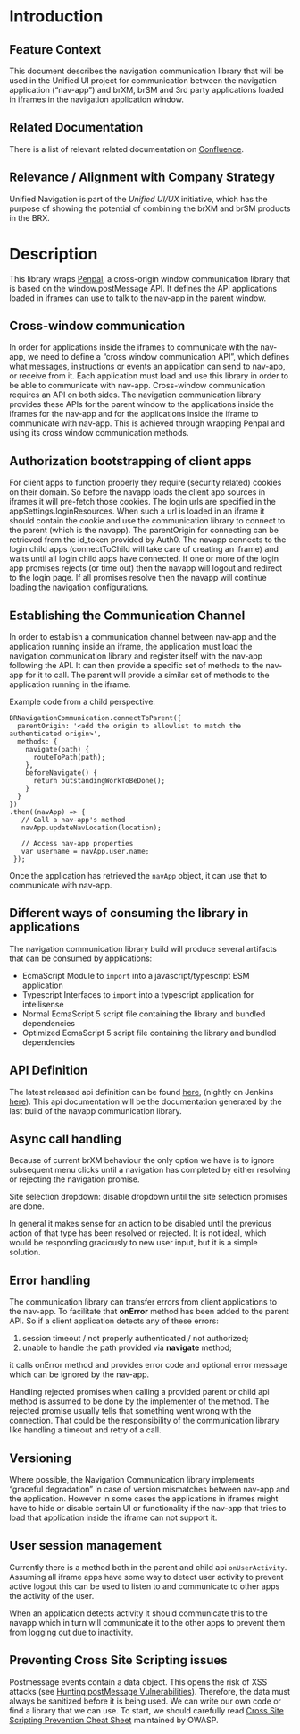 # Introduction

## Feature Context

This document describes the navigation communication library that will be used in the Unified UI project for communication between the navigation application (“nav-app”) and brXM, brSM and 3rd party applications loaded in iframes in the navigation application window.

## Related Documentation

There is a list of relevant related documentation on [Confluence](https://docs.bloomreach.com/display/GE/Unified+Navigation).

## Relevance / Alignment with Company Strategy

Unified Navigation is part of the _Unified UI/UX_ initiative, which has the purpose of showing the potential of combining the brXM and brSM products in the BRX.

# Description

This library wraps [Penpal](https://github.com/Aaronius/penpal), a cross-origin window communication library that is based on the window.postMessage API. It defines the API applications loaded in iframes can use to talk to the nav-app in the parent window.

## Cross-window communication

In order for applications inside the iframes to communicate with the nav-app, we need to define a “cross window communication API”, which defines what messages, instructions or events an application can send to nav-app, or receive from it. Each application must load and use this library in order to be able to communicate with nav-app. Cross-window communication requires an API on both sides. The navigation communication library provides these APIs for the parent window to the applications inside the iframes for the nav-app and for the applications inside the iframe to communicate with nav-app. This is achieved through wrapping Penpal and using its cross window communication methods.

## Authorization bootstrapping of client apps

For client apps to function properly they require (security related) cookies on their domain. So before the navapp loads the client app sources in iframes it will pre-fetch those cookies. The login urls are specified in the appSettings.loginResources. When such a url is loaded in an iframe it should contain the cookie and use the communication library to connect to the parent (which is the navapp). The parentOrigin for connecting can be retrieved from the id_token provided by Auth0. The navapp connects to the login child apps (connectToChild will take care of creating an iframe) and waits until all login child apps have connected. If one or more of the login app promises rejects (or time out) then the navapp will logout and redirect to the login page. If all promises resolve then the navapp will continue loading the navigation configurations.

## Establishing the Communication Channel

In order to establish a communication channel between nav-app and the application running inside an iframe, the application must load the navigation communication library and register itself with the nav-app following the API.
It can then provide a specific set of methods to the nav-app for it to call. The parent will provide a similar set of methods to the application running in the iframe.

Example code from a child perspective:

```
BRNavigationCommunication.connectToParent({
  parentOrigin: '<add the origin to allowlist to match the authenticated origin>',
  methods: {
    navigate(path) {
      routeToPath(path);
    },
    beforeNavigate() {
      return outstandingWorkToBeDone();
    }
  }
})
.then((navApp) => {
   // Call a nav-app's method
   navApp.updateNavLocation(location);

   // Access nav-app properties
   var username = navApp.user.name;
 });
```

Once the application has retrieved the `navApp` object, it can use that to communicate with nav-app.

## Different ways of consuming the library in applications

The navigation communication library build will produce several artifacts that can be consumed by applications:

- EcmaScript Module to `import` into a javascript/typescript ESM application
- Typescript Interfaces to `import` into a typescript application for intellisense
- Normal EcmaScript 5 script file containing the library and bundled dependencies
- Optimized EcmaScript 5 script file containing the library and bundled dependencies

## API Definition

The latest released api definition can be found [here](https://javadoc.onehippo.org/14.0-preview/navapp/), (nightly on Jenkins [here](https://ci-xm.corp.bloomreach.com/view/All/job/cms_bloomreach-navigation-application/job/release%252F1.x.x/lastSuccessfulBuild/artifact/docs/index.html)). This api documentation will be the documentation generated by the last build of the navapp communication library.

## Async call handling

Because of current brXM behaviour the only option we have is to ignore subsequent menu clicks until a navigation has completed by either resolving or rejecting the navigation promise.

Site selection dropdown: disable dropdown until the site selection promises are done.

In general it makes sense for an action to be disabled until the previous action of that type has been resolved or rejected. It is not ideal, which would be responding graciously to new user input, but it is a simple solution.

## Error handling

The communication library can transfer errors from client applications to the nav-app. To facilitate that **onError** method has been added to the parent API. So if a client application detects any of these errors:

1. session timeout / not properly authenticated / not authorized;
2. unable to handle the path provided via **navigate** method;

it calls onError method and provides error code and optional error message which can be ignored by the nav-app.

Handling rejected promises when calling a provided parent or child api method is assumed to be done by the implementer of the method. The rejected promise usually tells that something went wrong with the connection. That could be the responsibility of the communication library like handling a timeout and retry of a call.

## Versioning

Where possible, the Navigation Communication library implements “graceful degradation” in case of version mismatches between nav-app and the application. However in some cases the applications in iframes might have to hide or disable certain UI or functionality if the nav-app that tries to load that application inside the iframe can not support it.

## User session management

Currently there is a method both in the parent and child api `onUserActivity`. Assuming all iframe apps have some way to detect user activity to prevent active logout this can be used to listen to and communicate to other apps the activity of the user.

When an application detects activity it should communicate this to the navapp which in turn will communicate it to the other apps to prevent them from logging out due to inactivity.

## Preventing Cross Site Scripting issues

Postmessage events contain a data object. This opens the risk of XSS attacks (see [Hunting postMessage Vulnerabilities](https://www.sec-1.com/blog/wp-content/uploads/2016/08/Hunting-postMessage-Vulnerabilities.pdf)). Therefore, the data must always be sanitized before it is being used. We can write our own code or find a library that we can use. To start, we should carefully read [Cross Site Scripting Prevention Cheat Sheet](https://github.com/OWASP/CheatSheetSeries/blob/master/cheatsheets/Cross_Site_Scripting_Prevention_Cheat_Sheet.md) maintained by OWASP.


